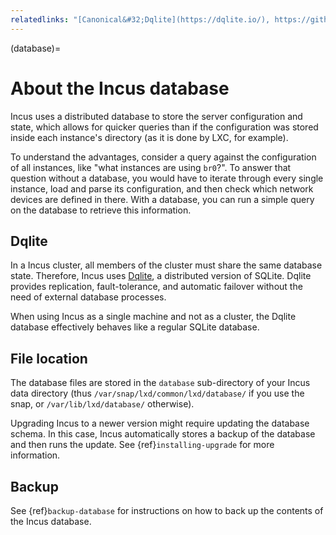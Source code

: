 ```yaml
---
relatedlinks: "[Canonical&#32;Dqlite](https://dqlite.io/), https://github.com/canonical/dqlite"
---
```


(database)=
# About the Incus database

Incus uses a distributed database to store the server configuration and state, which allows for quicker queries than if the configuration was stored inside each instance's directory (as it is done by LXC, for example).

To understand the advantages, consider a query against the configuration of all instances, like "what instances are using `br0`?".
To answer that question without a database, you would have to iterate through every single instance, load and parse its configuration, and then check which network devices are defined in there.
With a database, you can run a simple query on the database to retrieve this information.

## Dqlite

In a Incus cluster, all members of the cluster must share the same database state.
Therefore, Incus uses [Dqlite](https://dqlite.io/), a distributed version of SQLite.
Dqlite  provides replication, fault-tolerance, and automatic failover without the need of external database processes.

When using Incus as a single machine and not as a cluster, the Dqlite database effectively behaves like a regular SQLite database.

## File location

The database files are stored in the `database` sub-directory of your Incus data directory (thus `/var/snap/lxd/common/lxd/database/` if you use the snap, or `/var/lib/lxd/database/` otherwise).

Upgrading Incus to a newer version might require updating the database schema.
In this case, Incus automatically stores a backup of the database and then runs the update.
See {ref}`installing-upgrade` for more information.

## Backup

See {ref}`backup-database` for instructions on how to back up the contents of the Incus database.
